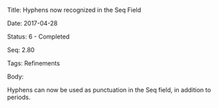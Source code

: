 Title:  Hyphens now recognized in the Seq Field

Date:   2017-04-28

Status: 6 - Completed

Seq:    2.80

Tags:   Refinements

Body:   
 
Hyphens can now be used as punctuation in the Seq field, in addition to periods. 


